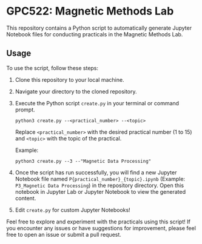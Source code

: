 # GPC522: Magnetic Methods Lab

This repository contains a Python script to automatically generate Jupyter Notebook files for conducting practicals in the Magnetic Methods Lab.

## Usage

To use the script, follow these steps:

1. Clone this repository to your local machine.

2. Navigate your directory to the cloned repository.

3. Execute the Python script `create.py` in your terminal or command prompt.

    ```
    python3 create.py --<practical_number> --<topic>
    ```

   Replace `<practical_number>` with the desired practical number (1 to 15) and `<topic>` with the topic of the practical.

   Example:
    ```
    python3 create.py --3 --"Magnetic Data Processing"
    ```

5. Once the script has run successfully, you will find a new Jupyter Notebook file named `P{practical_number}_{topic}.ipynb` (Example: `P3_Magnetic Data Processing`) in the repository directory. Open this notebook in Jupyter Lab or Jupyter Notebook to view the generated content.
   
6. Edit `create.py` for custom Jupyter Notebooks!


Feel free to explore and experiment with the practicals using this script! If you encounter any issues or have suggestions for improvement, please feel free to open an issue or submit a pull request.



